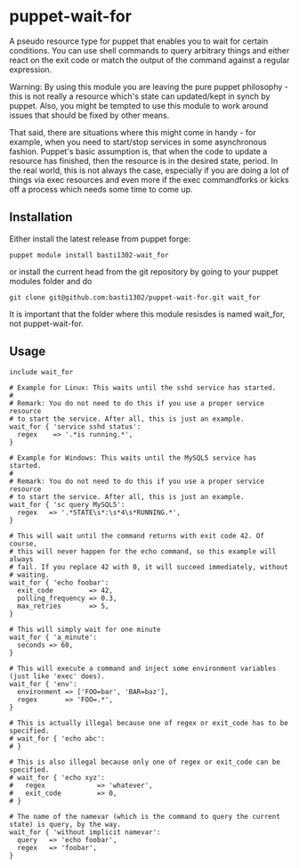 puppet-wait-for
===============

A pseudo resource type for puppet that enables you to wait for certain conditions. You can use shell commands to query arbitrary things and either react on the exit code or match the output of the command against a regular expression.

Warning: By using this module you are leaving the pure puppet philosophy - this is not really a resource which's state can updated/kept in synch by puppet. Also, you might be tempted to use this module to work around issues that should be fixed by other means.

That said, there are situations where this might come in handy - for example, when you need to start/stop services in some asynchronous fashion. Puppet's basic assumption is, that when the code to update a resource has finished, then the resource is in the desired state, period. In the real world, this is not always the case, especially if you are doing a lot of things via exec resources and even more if the exec commandforks or kicks off a process which needs some time to come up.

Installation
------------

Either install the latest release from puppet forge:

    puppet module install basti1302-wait_for

or install the current head from the git repository by going to your puppet modules folder and do

    git clone git@github.com:basti1302/puppet-wait-for.git wait_for

It is important that the folder where this module resisdes is named wait_for, not puppet-wait-for.

Usage
-----

    include wait_for

    # Example for Linux: This waits until the sshd service has started.
    #
    # Remark: You do not need to do this if you use a proper service resource
    # to start the service. After all, this is just an example.
    wait_for { 'service sshd status':
      regex    => '.*is running.*',
    }

    # Example for Windows: This waits until the MySQL5 service has started.
    #
    # Remark: You do not need to do this if you use a proper service resource
    # to start the service. After all, this is just an example.
    wait_for { 'sc query MySQL5':
      regex   => '.*STATE\s*:\s*4\s*RUNNING.*',
    }

    # This will wait until the command returns with exit code 42. Of course,
    # this will never happen for the echo command, so this example will always
    # fail. If you replace 42 with 0, it will succeed immediately, without
    # waiting.
    wait_for { 'echo foobar':
      exit_code         => 42,
      polling_frequency => 0.3,
      max_retries       => 5,
    }

    # This will simply wait for one minute
    wait_for { 'a_minute':
      seconds => 60,
    }

    # This will execute a command and inject some environment variables (just like 'exec' does).
    wait_for { 'env':
      environment => ['FOO=bar', 'BAR=baz'],
      regex       => 'FOO=.*',
    }

    # This is actually illegal because one of regex or exit_code has to be specified.
    # wait_for { 'echo abc':
    # }

    # This is also illegal because only one of regex or exit_code can be specified.
    # wait_for { 'echo xyz':
    #   regex             => 'whatever',
    #   exit_code         => 0,
    # }

    # The name of the namevar (which is the command to query the current state) is query, by the way.
    wait_for { 'without implicit namevar':
      query   => 'echo foobar',
      regex   => 'foobar',
    }
